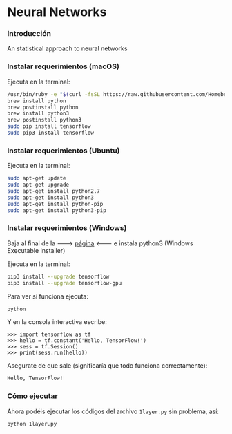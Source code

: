 # Neural Networks
### Introducción
An statistical approach to neural networks

### Instalar requerimientos (macOS)
Ejecuta en la terminal:
```sh
/usr/bin/ruby -e "$(curl -fsSL https://raw.githubusercontent.com/Homebrew/install/master/install)"
brew install python
brew postinstall python
brew install python3
brew postinstall python3
sudo pip install tensorflow
sudo pip3 install tensorflow
```

### Instalar requerimientos (Ubuntu)
Ejecuta en la terminal:
```sh
sudo apt-get update
sudo apt-get upgrade
sudo apt-get install python2.7
sudo apt-get install python3
sudo apt-get install python-pip
sudo apt-get install python3-pip
```

### Instalar requerimientos (Windows)
Baja al final de la ---> [página](https://www.python.org/downloads/release/python-362/) <--- e instala python3 (Windows Executable Installer)

Ejecuta en la terminal:
```sh
pip3 install --upgrade tensorflow
pip3 install --upgrade tensorflow-gpu
```

Para ver si funciona ejecuta:
```sh
python
```

Y en la consola interactiva escribe:
```python3
>>> import tensorflow as tf
>>> hello = tf.constant('Hello, TensorFlow!')
>>> sess = tf.Session()
>>> print(sess.run(hello))
```

Asegurate de que sale (significaría que todo funciona correctamente):
```sh
Hello, TensorFlow!
```

### Cómo ejecutar
Ahora podéis ejecutar los códigos del archivo `1layer.py` sin problema, así:
```sh
python 1layer.py
```

